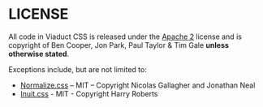 # LICENSE

All code in Viaduct CSS is released under the [Apache
2](http://www.apache.org/licenses/LICENSE-2.0.html) license and is copyright of
Ben Cooper, Jon Park, Paul Taylor & Tim Gale **unless otherwise stated**.

Exceptions include, but are not limited to:

* [Normalize.css](http://necolas.github.io/normalize.css/) – MIT – Copyright
  Nicolas Gallagher and Jonathan Neal
* [Inuit.css](https://github.com/inuitcss) - MIT - Copyright Harry Roberts

